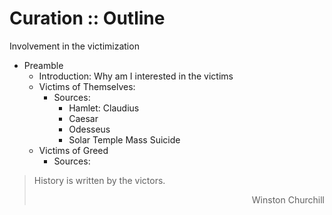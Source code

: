 # Curation :: Outline

Involvement in the victimization

- Preamble
  - Introduction: Why am I interested in the victims
  - Victims of Themselves:
    - Sources:
      - Hamlet: Claudius
      - Caesar
      - Odesseus
      - Solar Temple Mass Suicide
  - Victims of Greed
    - Sources:



> History is written by the victors.
>
> <div style="text-align: right;">Winston Churchill</div>